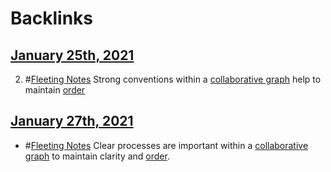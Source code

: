
# Backlinks
## [January 25th, 2021](<January 25th, 2021.md>)
2. #[Fleeting Notes](<Fleeting Notes.md>) Strong conventions within a [collaborative graph](<collaborative graph.md>) help to maintain [order](<order.md>)

## [January 27th, 2021](<January 27th, 2021.md>)
- #[Fleeting Notes](<Fleeting Notes.md>) Clear processes are important within a [collaborative graph](<collaborative graph.md>) to maintain clarity and [order](<order.md>).

